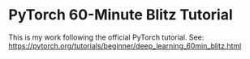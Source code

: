 # PyTorch 60-Minute Blitz Tutorial
This is my work following the official PyTorch tutorial.
See: https://pytorch.org/tutorials/beginner/deep_learning_60min_blitz.html

